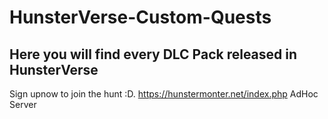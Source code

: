 # HunsterVerse-Custom-Quests
## Here you will find every DLC Pack released in HunsterVerse
Sign upnow to join the hunt :D. https://hunstermonter.net/index.php AdHoc Server
